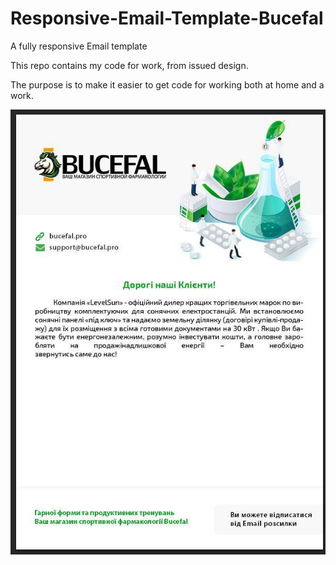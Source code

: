 # Responsive-Email-Template-Bucefal
A fully responsive Email template

This repo contains my code for work, from issued design.

The purpose is to make it easier to get code for working both at home and a work.

![Design](design.jpg)

